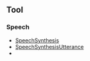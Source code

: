 

## Tool
### Speech
- [SpeechSynthesis](https://developer.mozilla.org/en-US/docs/Web/API/SpeechSynthesis)
- [SpeechSynthesisUtterance](https://developer.mozilla.org/en-US/docs/Web/API/SpeechSynthesisUtterance)
- 

<!--stackedit_data:
eyJoaXN0b3J5IjpbLTE1NTIyODI5MDQsMTY2MzU2ODgxM119
-->